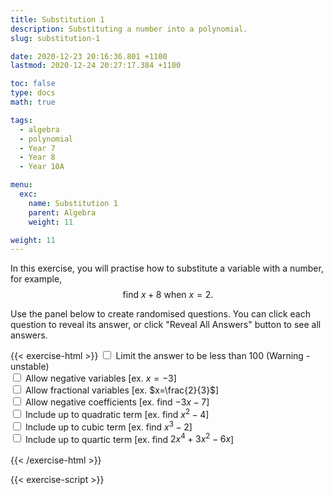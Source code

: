 ```yaml
---
title: Substitution 1
description: Substituting a number into a polynomial.
slug: substitution-1

date: 2020-12-23 20:16:36.801 +1100
lastmod: 2020-12-24 20:27:17.384 +1100

toc: false
type: docs
math: true

tags:
  - algebra
  - polynomial
  - Year 7
  - Year 8
  - Year 10A

menu:
  exc:
    name: Substitution 1
    parent: Algebra
    weight: 11

weight: 11
---
```


In this exercise, you will practise how to substitute a variable with a number, for example, $$ \text{find}~x+8~\text{when}~x=2. $$

Use the panel below to create randomised questions. You can click each question to reveal its answer, or click "Reveal All Answers" button to see all answers.

{{< exercise-html >}}
<input type="checkbox" id="lim" />
<label for="lim">Limit the answer to be less than 100 (Warning - unstable) </label><br />
<input type="checkbox" id="neg0" />
<label for="neg0">Allow negative variables [ex. $x=-3$] </label><br />
<input type="checkbox" id="frac0" />
<label for="frac0">Allow fractional variables [ex. $x=\frac{2}{3}$] </label><br />
<input type="checkbox" id="neg1" />
<label for="neg1">Allow negative coefficients [ex. find $-3x - 7$] </label><br />
<input type="checkbox" id="deg0" />
<label for="deg0">Include up to quadratic term [ex. find $x^2 - 4$] </label><br />
<input type="checkbox" id="deg1" />
<label for="deg1">Include up to cubic term [ex. find $x^3 - 2$] </label><br />
<input type="checkbox" id="deg2" />
<label for="deg2">Include up to quartic term [ex. find $2x^4 + 3x^2 - 6x$] </label><br />
<br>
{{< /exercise-html >}}

{{< exercise-script >}}

<script>
  function genQs() {
    // Question area
    const qbox = document.getElementById("questions");
    const qinst = document.getElementById("instructions");
    // Read value from the form
    const nq = document.getElementById("nq").value;
    let lim,neg0,neg1,frac0,deg0,deg1,deg2;
    [lim,neg0,neg1,frac0,deg0,deg1,deg2] = 
      ["lim","neg0","neg1","frac0","deg0","deg1","deg2"].map(chked);
    // Sanity check
    nqIsNumber = /[\d+]/.test(nq);
    if (!nqIsNumber || nq<1 || nq>10 ) {
      qbox.innerHTML = "Error: Invalid number of questions!";
      return;
    }
    // Coefficients
    const poolX = [...arange(neg0? -9 : 1, 9)];
    const poolCoeff = [...arange(neg1? -9 : 1, 9)];
    const poolLett = 'abcdefghijklmnpqrstuvwxyz'.split('');
    // Make questions
    qinst.innerHTML = "Evaluate the following expressions.";
    qbox.innerHTML = "";
    let options = MathJax.getMetricsFor(qbox);
    options.display = false;
    MathJax.texReset();
    for (let i = 0; i < nq; i++) {
      const lett = choice(poolLett);
      const order = deg2? 4 : deg1? 3 : deg0? 2 : 1;
      const generator = () => yn()? new Frac(choice(poolCoeff)) : 0;
      let x, coeffs, poly, ans;
      while (true) {
        x = new Frac(choice(poolX), frac0? choice(poolX, "z") : 1).reduce();
        coeffs = genCoeffs(order, generator, order, 2);
        poly = new Poly(coeffs, lett);
        ans = poly.eval(x);
        if (!lim || Math.abs(ans)<100) {break;}
      }
      const qTex = `${poly.tex()},~\\text{when}~${lett}=${x.tex()}`;
      const aTex = `=\\boldsymbol{${ans.tex()}}`;
      render(qTex, aTex, options).then((li) => {
        qbox.appendChild(li);
        MathJax.startup.document.clear();
        MathJax.startup.document.updateDocument();
      });
    }
    return;
  }
</script>
